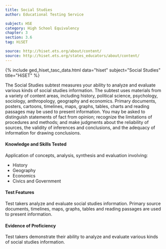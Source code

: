 ```yaml
---
title: Social Studies
author: Educational Testing Service

subject: HSE
category: High School Equivalency
chapter: 3
section: 3.6
tag: HiSET

source: http://hiset.ets.org/about/content/
source: http://hiset.ets.org/states_educators/about/content/
---
```

{% include ged_hiset_tasc_data.html data="hiset" subject="Social Studies" title="HiSET" %}

The Social Studies subtest measures your ability to analyze and evaluate various kinds of social studies information. The subtest uses materials from a variety of content areas, including history, political science, psychology, sociology, anthropology, geography and economics. Primary documents, posters, cartoons, timelines, maps, graphs, tables, charts and reading passages may be used to present information. You may be asked to distinguish statements of fact from opinion; recognize the limitations of procedures and methods; and make judgments about the reliability of sources, the validity of inferences and conclusions, and the adequacy of information for drawing conclusions.

#### Knowledge and Skills Tested

Application of concepts, analysis, synthesis and evaluation involving:

  * History
  * Geography
  * Economics
  * Civics and Government

#### Test Features

Test takers analyze and evaluate social studies information. Primary source documents, timelines, maps, graphs, tables and reading passages are used to present information.

#### Evidence of Proficiency

Test takers demonstrate their ability to analyze and evaluate various kinds of social studies information.
